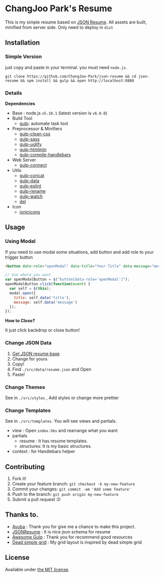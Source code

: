 # ChangJoo Park's Resume
This is my simple resume based on [JSON Resume](https://jsonresume.org/).
All assets are built, minified from server side. Only need to deploy in `dist`

## Installation
### Simple Version
just copy and paste in your terminal. you must need `node.js`.
```terminal
git clone https://github.com/ChangJoo-Park/json-resume && cd json-resume && npm install && gulp && open http://localhost:8888
```
### Details
**Dependencies**
- Base : node.js `v5.10.1` (latest version is `v6.0.0`)
- Build Tool
  - [gulp](http://gulpjs.com/): automate task tool
- Preprocessor & Minifiers
  - [gulp-clean-css](https://github.com/scniro/gulp-clean-css)
  - [gulp-sass](https://github.com/dlmanning/gulp-sass)
  - [gulp-uglify](https://github.com/terinjokes/gulp-uglify)
  - [gulp-htmlmin](https://github.com/jonschlinkert/gulp-htmlmin)
  - [gulp-compile-handlebars](https://github.com/kaanon/gulp-compile-handlebars)
- Web Server
  - [gulp-connect](https://github.com/avevlad/gulp-connect)
- Utils
  - [gulp-concat](https://github.com/wearefractal/gulp-concat)
  - [gulp-data](https://github.com/colynb/gulp-data)
  - [gulp-eslint](https://github.com/adametry/gulp-eslint)
  - [gulp-rename](https://github.com/hparra/gulp-rename)
  - [gulp-watch](https://github.com/floatdrop/gulp-watch)
  - [del](https://github.com/sindresorhus/del)
- Icon
  - [ionicicons](http://ionicons.com/cheatsheet.html)

## Usage
### Using Modal
If you need to use modal some situations, add button and add role to your trigger button 

```html
<button date-role="openModal" data-title="Your Title" data-message="message what you want to show">Button Name</button>
```

```js
// Use where you want
var openModalButton = $("button[data-role='openModal']");
openModalButton.click(function(event) {
  var self = $(this);
  modal.open({
    title: self.data('title'),
    message: self.data('message')
  });
});

```

**How to Close?**

It just click backdrop or close button!

### Change JSON Data
1. [Get JSON resume base](https://jsonresume.org/schema/)
1. Change for yours
1. Copy!
1. Find `./src/data/resume.json` and Open
1. Paste!

### Change Themes
See in `./src/styles` , Add styles or change more prettier

### Change Templates
See in `./src/templates`. You will see views and partials.
- view : Open `index.hbs` and rearrange what you want
- partials
  - resume : It has resume templates.
  - structures: It is my basic structures. 
- context : for Handlebars helper

## Contributing
1. Fork it!
2. Create your feature branch: `git checkout -b my-new-feature`
3. Commit your changes: `git commit -am 'Add some feature'`
4. Push to the branch: `git push origin my-new-feature`
5. Submit a pull request :D

## Thanks to.
- [Avuba](https://avuba.de/) : Thank you for give me a chance to make this project.
- [JSONResume](https://jsonresume.org/schema/) : It is nice json schema for resume
- [Awesome Gulp](http://alferov.github.io/awesome-gulp) : Thank you for recommend good resources
- [Dead simple grid](https://github.com/mourner/dead-simple-grid) : My grid layout is inspired by dead simple grid 

## License
Available under [the MIT license](http://mths.be/mit).
